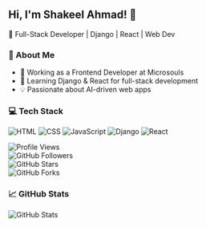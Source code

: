 ## Hi, I'm Shakeel Ahmad! 👋  
🚀 Full-Stack Developer | Django | React | Web Dev  

### 🚀 About Me  
- 🔭 Working as a Frontend Developer at Microsouls  
- 🌱 Learning Django & React for full-stack development  
- 💡 Passionate about AI-driven web apps  

### 💻 Tech Stack  
![HTML](https://img.shields.io/badge/-HTML-E34F26?style=flat&logo=html5&logoColor=white)
![CSS](https://img.shields.io/badge/-CSS-1572B6?style=flat&logo=css3&logoColor=white)
![JavaScript](https://img.shields.io/badge/-JavaScript-F7DF1E?style=flat&logo=javascript&logoColor=black)
![Django](https://img.shields.io/badge/-Django-092E20?style=flat&logo=django&logoColor=white)
![React](https://img.shields.io/badge/-React-61DAFB?style=flat&logo=react&logoColor=black)

![Profile Views](https://komarev.com/ghpvc/?username=shakeel074&color=blue)  
![GitHub Followers](https://img.shields.io/github/followers/shakeel074?style=social)  
![GitHub Stars](https://img.shields.io/github/stars/shakeel074?style=social)  
![GitHub Forks](https://img.shields.io/github/forks/shakeel074?style=social)  

### 📈 GitHub Stats  
![GitHub Stats](https://github-readme-stats.vercel.app/api?username=YourUsername&show_icons=true&theme=radical)
